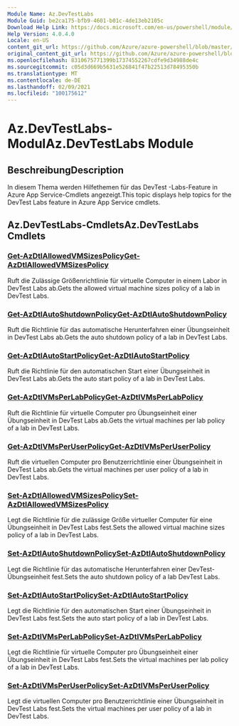 ```yaml
---
Module Name: Az.DevTestLabs
Module Guid: be2ca175-bfb9-4601-b01c-4de13eb2105c
Download Help Link: https://docs.microsoft.com/en-us/powershell/module/az.devtestlabs
Help Version: 4.0.4.0
Locale: en-US
content_git_url: https://github.com/Azure/azure-powershell/blob/master/src/DevTestLabs/DevTestLabs/help/Az.DevTestLabs.md
original_content_git_url: https://github.com/Azure/azure-powershell/blob/master/src/DevTestLabs/DevTestLabs/help/Az.DevTestLabs.md
ms.openlocfilehash: 8310675771399b17374552267cdfe9d34988de4c
ms.sourcegitcommit: c05d3d669b5631e526841f47b22513d78495350b
ms.translationtype: MT
ms.contentlocale: de-DE
ms.lasthandoff: 02/09/2021
ms.locfileid: "100175612"
---
```

# <span data-ttu-id="ceebb-101">Az.DevTestLabs-Modul</span><span class="sxs-lookup"><span data-stu-id="ceebb-101">Az.DevTestLabs Module</span></span>
## <span data-ttu-id="ceebb-102">Beschreibung</span><span class="sxs-lookup"><span data-stu-id="ceebb-102">Description</span></span>
<span data-ttu-id="ceebb-103">In diesem Thema werden Hilfethemen für das DevTest -Labs-Feature in Azure App Service-Cmdlets angezeigt.</span><span class="sxs-lookup"><span data-stu-id="ceebb-103">This topic displays help topics for the DevTest Labs feature in Azure App Service cmdlets.</span></span>

## <span data-ttu-id="ceebb-104">Az.DevTestLabs-Cmdlets</span><span class="sxs-lookup"><span data-stu-id="ceebb-104">Az.DevTestLabs Cmdlets</span></span>
### [<span data-ttu-id="ceebb-105">Get-AzDtlAllowedVMSizesPolicy</span><span class="sxs-lookup"><span data-stu-id="ceebb-105">Get-AzDtlAllowedVMSizesPolicy</span></span>](Get-AzDtlAllowedVMSizesPolicy.md)
<span data-ttu-id="ceebb-106">Ruft die Zulässige Größenrichtlinie für virtuelle Computer in einem Labor in DevTest Labs ab.</span><span class="sxs-lookup"><span data-stu-id="ceebb-106">Gets the allowed virtual machine sizes policy of a lab in DevTest Labs.</span></span>

### [<span data-ttu-id="ceebb-107">Get-AzDtlAutoShutdownPolicy</span><span class="sxs-lookup"><span data-stu-id="ceebb-107">Get-AzDtlAutoShutdownPolicy</span></span>](Get-AzDtlAutoShutdownPolicy.md)
<span data-ttu-id="ceebb-108">Ruft die Richtlinie für das automatische Herunterfahren einer Übungseinheit in DevTest Labs ab.</span><span class="sxs-lookup"><span data-stu-id="ceebb-108">Gets the auto shutdown policy of a lab in DevTest Labs.</span></span>

### [<span data-ttu-id="ceebb-109">Get-AzDtlAutoStartPolicy</span><span class="sxs-lookup"><span data-stu-id="ceebb-109">Get-AzDtlAutoStartPolicy</span></span>](Get-AzDtlAutoStartPolicy.md)
<span data-ttu-id="ceebb-110">Ruft die Richtlinie für den automatischen Start einer Übungseinheit in DevTest Labs ab.</span><span class="sxs-lookup"><span data-stu-id="ceebb-110">Gets the auto start policy of a lab in DevTest Labs.</span></span>

### [<span data-ttu-id="ceebb-111">Get-AzDtlVMsPerLabPolicy</span><span class="sxs-lookup"><span data-stu-id="ceebb-111">Get-AzDtlVMsPerLabPolicy</span></span>](Get-AzDtlVMsPerLabPolicy.md)
<span data-ttu-id="ceebb-112">Ruft die Richtlinie für virtuelle Computer pro Übungseinheit einer Übungseinheit in DevTest Labs ab.</span><span class="sxs-lookup"><span data-stu-id="ceebb-112">Gets the virtual machines per lab policy of a lab in DevTest Labs.</span></span>

### [<span data-ttu-id="ceebb-113">Get-AzDtlVMsPerUserPolicy</span><span class="sxs-lookup"><span data-stu-id="ceebb-113">Get-AzDtlVMsPerUserPolicy</span></span>](Get-AzDtlVMsPerUserPolicy.md)
<span data-ttu-id="ceebb-114">Ruft die virtuellen Computer pro Benutzerrichtlinie einer Übungseinheit in DevTest Labs ab.</span><span class="sxs-lookup"><span data-stu-id="ceebb-114">Gets the virtual machines per user policy of a lab in DevTest Labs.</span></span>

### [<span data-ttu-id="ceebb-115">Set-AzDtlAllowedVMSizesPolicy</span><span class="sxs-lookup"><span data-stu-id="ceebb-115">Set-AzDtlAllowedVMSizesPolicy</span></span>](Set-AzDtlAllowedVMSizesPolicy.md)
<span data-ttu-id="ceebb-116">Legt die Richtlinie für die zulässige Größe virtueller Computer für eine Übungseinheit in DevTest Labs fest.</span><span class="sxs-lookup"><span data-stu-id="ceebb-116">Sets the allowed virtual machine sizes policy of a lab in DevTest Labs.</span></span>

### [<span data-ttu-id="ceebb-117">Set-AzDtlAutoShutdownPolicy</span><span class="sxs-lookup"><span data-stu-id="ceebb-117">Set-AzDtlAutoShutdownPolicy</span></span>](Set-AzDtlAutoShutdownPolicy.md)
<span data-ttu-id="ceebb-118">Legt die Richtlinie für das automatische Herunterfahren einer DevTest-Übungseinheit fest.</span><span class="sxs-lookup"><span data-stu-id="ceebb-118">Sets the auto shutdown policy of a lab DevTest Labs.</span></span>

### [<span data-ttu-id="ceebb-119">Set-AzDtlAutoStartPolicy</span><span class="sxs-lookup"><span data-stu-id="ceebb-119">Set-AzDtlAutoStartPolicy</span></span>](Set-AzDtlAutoStartPolicy.md)
<span data-ttu-id="ceebb-120">Legt die Richtlinie für den automatischen Start einer Übungseinheit in DevTest Labs fest.</span><span class="sxs-lookup"><span data-stu-id="ceebb-120">Sets the auto start policy of a lab in DevTest Labs.</span></span>

### [<span data-ttu-id="ceebb-121">Set-AzDtlVMsPerLabPolicy</span><span class="sxs-lookup"><span data-stu-id="ceebb-121">Set-AzDtlVMsPerLabPolicy</span></span>](Set-AzDtlVMsPerLabPolicy.md)
<span data-ttu-id="ceebb-122">Legt die Richtlinie für virtuelle Computer pro Übungseinheit einer Übungseinheit in DevTest Labs fest.</span><span class="sxs-lookup"><span data-stu-id="ceebb-122">Sets the virtual machines per lab policy of a lab in DevTest Labs.</span></span>

### [<span data-ttu-id="ceebb-123">Set-AzDtlVMsPerUserPolicy</span><span class="sxs-lookup"><span data-stu-id="ceebb-123">Set-AzDtlVMsPerUserPolicy</span></span>](Set-AzDtlVMsPerUserPolicy.md)
<span data-ttu-id="ceebb-124">Legt die virtuellen Computer pro Benutzerrichtlinie einer Übungseinheit in DevTest Labs fest.</span><span class="sxs-lookup"><span data-stu-id="ceebb-124">Sets the virtual machines per user policy of a lab in DevTest Labs.</span></span>

